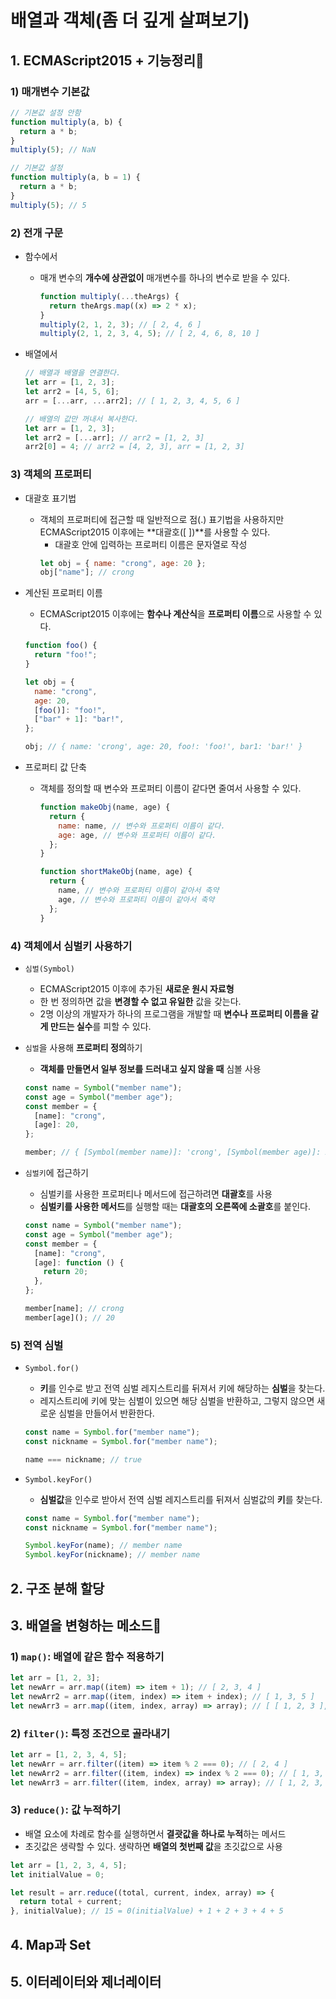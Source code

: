 # 배열과 객체(좀 더 깊게 살펴보기)

## 1. **ECMAScript2015 + 기능정리🌟**

### 1) 매개변수 기본값

```javascript
// 기본값 설정 안함
function multiply(a, b) {
  return a * b;
}
multiply(5); // NaN

// 기본값 설정
function multiply(a, b = 1) {
  return a * b;
}
multiply(5); // 5
```

### 2) 전개 구문

- 함수에서

  - 매개 변수의 **개수에 상관없이** 매개변수를 하나의 변수로 받을 수 있다.

    ```javascript
    function multiply(...theArgs) {
      return theArgs.map((x) => 2 * x);
    }
    multiply(2, 1, 2, 3); // [ 2, 4, 6 ]
    multiply(2, 1, 2, 3, 4, 5); // [ 2, 4, 6, 8, 10 ]
    ```

- 배열에서

  ```javascript
  // 배열과 배열을 연결한다.
  let arr = [1, 2, 3];
  let arr2 = [4, 5, 6];
  arr = [...arr, ...arr2]; // [ 1, 2, 3, 4, 5, 6 ]

  // 배열의 값만 꺼내서 복사한다.
  let arr = [1, 2, 3];
  let arr2 = [...arr]; // arr2 = [1, 2, 3]
  arr2[0] = 4; // arr2 = [4, 2, 3], arr = [1, 2, 3]
  ```

### 3) 객체의 프로퍼티

- 대괄호 표기법
  - 객체의 프로퍼티에 접근할 때 일반적으로 점(.) 표기법을 사용하지만 ECMAScript2015 이후에는 **대괄호([ ])**를 사용할 수 있다.
    - 대괄호 안에 입력하는 프로퍼티 이름은 문자열로 작성
    ```javascript
    let obj = { name: "crong", age: 20 };
    obj["name"]; // crong
    ```
- 계산된 프로퍼티 이름

  - ECMAScript2015 이후에는 **함수나 계산식**을 **프로퍼티 이름**으로 사용할 수 있다.

  ```javascript
  function foo() {
    return "foo!";
  }

  let obj = {
    name: "crong",
    age: 20,
    [foo()]: "foo!",
    ["bar" + 1]: "bar!",
  };

  obj; // { name: 'crong', age: 20, foo!: 'foo!', bar1: 'bar!' }
  ```

- 프로퍼티 값 단축

  - 객체를 정의할 때 변수와 프로퍼티 이름이 같다면 줄여서 사용할 수 있다.

    ```javascript
    function makeObj(name, age) {
      return {
        name: name, // 변수와 프로퍼티 이름이 같다.
        age: age, // 변수와 프로퍼티 이름이 같다.
      };
    }

    function shortMakeObj(name, age) {
      return {
        name, // 변수와 프로퍼티 이름이 같아서 축약
        age, // 변수와 프로퍼티 이름이 같아서 축약
      };
    }
    ```

### 4) 객체에서 심벌키 사용하기

- `심벌(Symbol)`
  - ECMAScript2015 이후에 추가된 **새로운 원시 자료형**
  - 한 번 정의하면 값을 **변경할 수 없고 유일한** 값을 갖는다.
  - 2명 이상의 개발자가 하나의 프로그램을 개발할 때 **변수나 프로퍼티 이름을 같게 만드는 실수**를 피할 수 있다.
- `심벌`을 사용해 **프로퍼티 정의**하기

  - **객체를 만들면서 일부 정보를 드러내고 싶지 않을 때** 심볼 사용

  ```javascript
  const name = Symbol("member name");
  const age = Symbol("member age");
  const member = {
    [name]: "crong",
    [age]: 20,
  };

  member; // { [Symbol(member name)]: 'crong', [Symbol(member age)]: 20 }
  ```

- `심벌키`에 접근하기

  - 심벌키를 사용한 프로퍼티나 메서드에 접근하려면 **대괄호**를 사용
  - **심벌키를 사용한 메서드**를 실행할 때는 **대괄호의 오른쪽에 소괄호**를 붙인다.

  ```javascript
  const name = Symbol("member name");
  const age = Symbol("member age");
  const member = {
    [name]: "crong",
    [age]: function () {
      return 20;
    },
  };

  member[name]; // crong
  member[age](); // 20
  ```

### 5) 전역 심벌

- `Symbol.for()`

  - **키**를 인수로 받고 전역 심벌 레지스트리를 뒤져서 키에 해당하는 **심벌**을 찾는다.
  - 레지스트리에 키에 맞는 심벌이 있으면 해당 심벌을 반환하고, 그렇지 않으면 새로운 심벌을 만들어서 반환한다.

  ```javascript
  const name = Symbol.for("member name");
  const nickname = Symbol.for("member name");

  name === nickname; // true
  ```

- `Symbol.keyFor()`

  - **심벌값**을 인수로 받아서 전역 심벌 레지스트리를 뒤져서 심벌값의 **키**를 찾는다.

  ```javascript
  const name = Symbol.for("member name");
  const nickname = Symbol.for("member name");

  Symbol.keyFor(name); // member name
  Symbol.keyFor(nickname); // member name
  ```

## 2. 구조 분해 할당

## 3. **배열을 변형하는 메소드🌟**

### 1) `map()`: 배열에 같은 함수 적용하기

```javascript
let arr = [1, 2, 3];
let newArr = arr.map((item) => item + 1); // [ 2, 3, 4 ]
let newArr2 = arr.map((item, index) => item + index); // [ 1, 3, 5 ]
let newArr3 = arr.map((item, index, array) => array); // [ [ 1, 2, 3 ], [ 1, 2, 3 ], [ 1, 2, 3 ] ]
```

### 2) `filter()`: 특정 조건으로 골라내기

```javascript
let arr = [1, 2, 3, 4, 5];
let newArr = arr.filter((item) => item % 2 === 0); // [ 2, 4 ]
let newArr2 = arr.filter((item, index) => index % 2 === 0); // [ 1, 3, 5 ]
let newArr3 = arr.filter((item, index, array) => array); // [ 1, 2, 3, 4, 5 ] 
```

### 3) `reduce()`: 값 누적하기

- 배열 요소에 차례로 함수를 실행하면서 **결괏값을 하나로 누적**하는 메서드
- 초깃값은 생략할 수 있다. 생략하면 **배열의 첫번째 값**을 초깃값으로 사용

```javascript
let arr = [1, 2, 3, 4, 5];
let initialValue = 0;

let result = arr.reduce((total, current, index, array) => {
  return total + current;
}, initialValue); // 15 = 0(initialValue) + 1 + 2 + 3 + 4 + 5
```

## 4. Map과 Set

## 5. 이터레이터와 제너레이터

